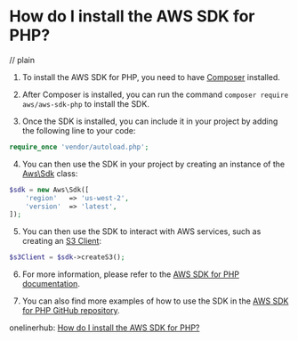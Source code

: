 # How do I install the AWS SDK for PHP?
// plain

1. To install the AWS SDK for PHP, you need to have [Composer](https://getcomposer.org/) installed.

2. After Composer is installed, you can run the command `composer require aws/aws-sdk-php` to install the SDK.

3. Once the SDK is installed, you can include it in your project by adding the following line to your code:

```php
require_once 'vendor/autoload.php';
```

4. You can then use the SDK in your project by creating an instance of the [Aws\Sdk](https://docs.aws.amazon.com/aws-sdk-php/v3/api/class-Aws.Sdk.html) class:

```php
$sdk = new Aws\Sdk([
    'region'   => 'us-west-2',
    'version'  => 'latest',
]);
```

5. You can then use the SDK to interact with AWS services, such as creating an [S3 Client](https://docs.aws.amazon.com/aws-sdk-php/v3/api/class-Aws.S3.S3Client.html):

```php
$s3Client = $sdk->createS3();
```

6. For more information, please refer to the [AWS SDK for PHP documentation](https://docs.aws.amazon.com/aws-sdk-php/v3/guide/).

7. You can also find more examples of how to use the SDK in the [AWS SDK for PHP GitHub repository](https://github.com/aws/aws-sdk-php).

onelinerhub: [How do I install the AWS SDK for PHP?](https://onelinerhub.com/php-aws/how-do-i-install-the-aws-sdk-for-php)